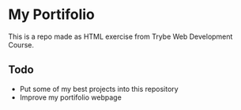 # My Portifolio

This is a repo made as HTML exercise from Trybe Web Development Course.   

## Todo
- Put some of my best projects into this repository
- Improve my portifolio webpage
